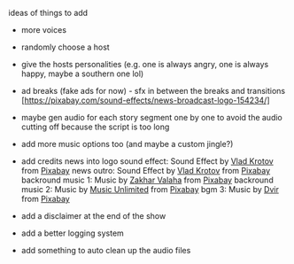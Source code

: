 ideas of things to add

- more voices
- randomly choose a host
- give the hosts personalities (e.g. one is always angry, one is always happy, maybe a southern one lol)
- ad breaks (fake ads for now) - sfx in between the breaks and transitions [https://pixabay.com/sound-effects/news-broadcast-logo-154234/]
- maybe gen audio for each story segment one by one to avoid the audio cutting off because the script is too long
- add more music options too (and maybe a custom jingle?)


- add credits
news into logo sound effect: Sound Effect by <a href="https://pixabay.com/users/moodmode-33139253/?utm_source=link-attribution&utm_medium=referral&utm_campaign=music&utm_content=154245">Vlad Krotov</a> from <a href="https://pixabay.com/sound-effects//?utm_source=link-attribution&utm_medium=referral&utm_campaign=music&utm_content=154245">Pixabay</a>
news outro: Sound Effect by <a href="https://pixabay.com/users/moodmode-33139253/?utm_source=link-attribution&utm_medium=referral&utm_campaign=music&utm_content=154125">Vlad Krotov</a> from <a href="https://pixabay.com//?utm_source=link-attribution&utm_medium=referral&utm_campaign=music&utm_content=154125">Pixabay</a>
backround music 1: Music by <a href="https://pixabay.com/users/good_b_music-22836301/?utm_source=link-attribution&utm_medium=referral&utm_campaign=music&utm_content=10626">Zakhar Valaha</a> from <a href="https://pixabay.com/music//?utm_source=link-attribution&utm_medium=referral&utm_campaign=music&utm_content=10626">Pixabay</a>
backround music 2: Music by <a href="https://pixabay.com/users/music_unlimited-27600023/?utm_source=link-attribution&utm_medium=referral&utm_campaign=music&utm_content=144801">Music Unlimited</a> from <a href="https://pixabay.com/music//?utm_source=link-attribution&utm_medium=referral&utm_campaign=music&utm_content=144801">Pixabay</a>
bgm 3: Music by <a href="https://pixabay.com/users/musicinmedia-43224764/?utm_source=link-attribution&utm_medium=referral&utm_campaign=music&utm_content=259477">Dvir</a> from <a href="https://pixabay.com//?utm_source=link-attribution&utm_medium=referral&utm_campaign=music&utm_content=259477">Pixabay</a>

- add a disclaimer at the end of the show
- add a better logging system
- add something to auto clean up the audio files